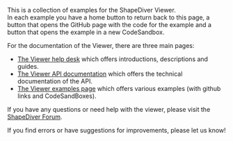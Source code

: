 This is a collection of examples for the ShapeDiver Viewer.<br/>
In each example you have a home button to return back to this page, a button that opens the GitHub page with the code for the example and a button that opens the example in a new CodeSandbox.

For the documentation of the Viewer, there are three main pages:
- [The Viewer help desk](https://help.shapediver.com/doc/viewer) which offers introductions, descriptions and guides.
- [The Viewer API documentation](https://viewer.shapediver.com/v3/latest/api/index.html) which offers the technical documentation of the API.
- [The Viewer examples page](https://viewer.shapediver.com/v3/examples/index.html) which offers various examples (with github links and CodeSandBoxes).

If you have any questions or need help with the viewer, please visit the [ShapeDiver Forum](https://forum.shapediver.com/).

If you find errors or have suggestions for improvements, please let us know!